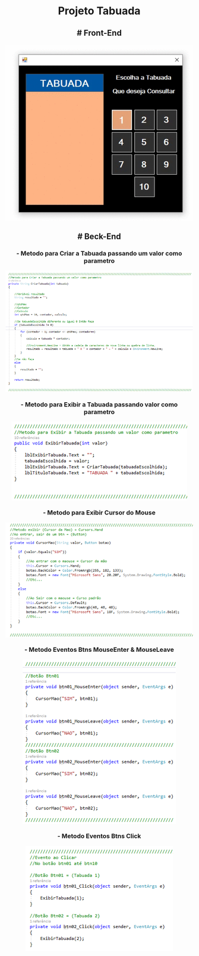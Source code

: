 <h1 align='center'>Projeto Tabuada</h1>

<h2 align='center'>
    <p>
        # Front-End
    </p>  
    <img align='center' src='https://github.com/RONISVONN/Tabuada-CSharp/blob/main/img/img01.gif'>
</h2>

<h2 align='center'>
    <p>
        # Beck-End
    </p>  
</h2>

<h3 align='center'>
    <p>
      - Metodo para Criar a Tabuada passando um valor como parametro
    </p> 
    <img align='center' src='https://github.com/RONISVONN/Tabuada-CSharp/blob/main/img/img02.png'>
</h3>

<h3 align='center'>
    <p>
      - Metodo para Exibir a Tabuada passando valor como parametro
    </p> 
    <img align='center' src='https://github.com/RONISVONN/Tabuada-CSharp/blob/main/img/img03.png'>
</h3>

<h3 align='center'>
    <p>
      - Metodo para Exibir Cursor do Mouse
    </p> 
    <img align='center' src='https://github.com/RONISVONN/Tabuada-CSharp/blob/main/img/img04.png'>
</h3>

<h3 align='center'>
    <p>
      - Metodo Eventos Btns MouseEnter & MouseLeave
    </p> 
    <img align='center' src='https://github.com/RONISVONN/Tabuada-CSharp/blob/main/img/img05.png'>
</h3>

<h3 align='center'>
    <p>
     - Metodo Eventos Btns Click
    </p> 
    <img align='center' src='https://github.com/RONISVONN/Tabuada-CSharp/blob/main/img/img06.png'>
</h3>

